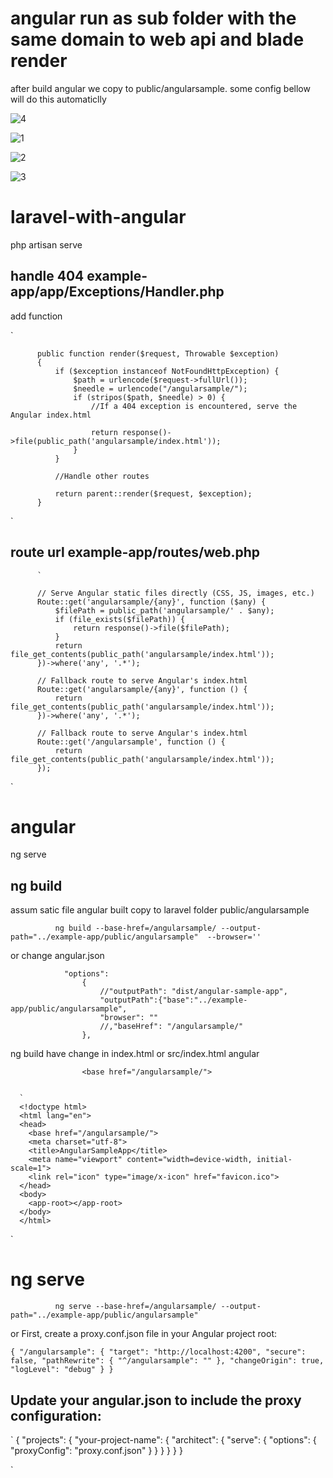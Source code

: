 # angular run as sub folder with the same domain to web api and blade render

after build angular we copy to public/angularsample. some config bellow will do this automaticlly


![4](./4.png)

![1](./1.png)


![2](./2.png)


![3](./3.png)


# laravel-with-angular

php artisan serve

## handle 404 example-app/app/Exceptions/Handler.php

add function

`
   
          public function render($request, Throwable $exception)
          {
              if ($exception instanceof NotFoundHttpException) {
                  $path = urlencode($request->fullUrl());
                  $needle = urlencode("/angularsample/");
                  if (stripos($path, $needle) > 0) {
                      //If a 404 exception is encountered, serve the Angular index.html

                      return response()->file(public_path('angularsample/index.html'));
                  }
              }

              //Handle other routes

              return parent::render($request, $exception);
          }
`

## route url example-app/routes/web.php

          `

          // Serve Angular static files directly (CSS, JS, images, etc.)
          Route::get('angularsample/{any}', function ($any) {
              $filePath = public_path('angularsample/' . $any);
              if (file_exists($filePath)) {
                  return response()->file($filePath);
              }
              return file_get_contents(public_path('angularsample/index.html'));
          })->where('any', '.*');

          // Fallback route to serve Angular's index.html
          Route::get('angularsample/{any}', function () {
              return file_get_contents(public_path('angularsample/index.html'));
          })->where('any', '.*');

          // Fallback route to serve Angular's index.html
          Route::get('/angularsample', function () {
              return file_get_contents(public_path('angularsample/index.html'));
          });


`

# angular

ng serve

## ng build 

assum satic file angular built copy to laravel folder public/angularsample


              ng build --base-href=/angularsample/ --output-path="../example-app/public/angularsample"  --browser='' 

or change angular.json


                "options": 
                    {
                        //"outputPath": "dist/angular-sample-app",
                        "outputPath":{"base":"../example-app/public/angularsample",
                        "browser": ""  
                        //,"baseHref": "/angularsample/"
                    },


ng build have change in index.html or src/index.html angular

                    <base href="/angularsample/">


      `
      <!doctype html>
      <html lang="en">
      <head>
        <base href="/angularsample/">
        <meta charset="utf-8">
        <title>AngularSampleApp</title>
        <meta name="viewport" content="width=device-width, initial-scale=1">
        <link rel="icon" type="image/x-icon" href="favicon.ico">
      </head>
      <body>
        <app-root></app-root>
      </body>
      </html>

`

# ng serve
            

              ng serve --base-href=/angularsample/ --output-path="../example-app/public/angularsample"

or First, create a proxy.conf.json file in your Angular project root:

`
          {
            "/angularsample": {
              "target": "http://localhost:4200",
              "secure": false,
              "pathRewrite": {
                "^/angularsample": ""
              },
              "changeOrigin": true,
              "logLevel": "debug"
            }
          }
`

## Update your angular.json to include the proxy configuration:

`
          {
            "projects": {
              "your-project-name": {
                "architect": {
                  "serve": {
                    "options": {
                      "proxyConfig": "proxy.conf.json"
                    }
                  }
                }
              }
            }
          }

`

